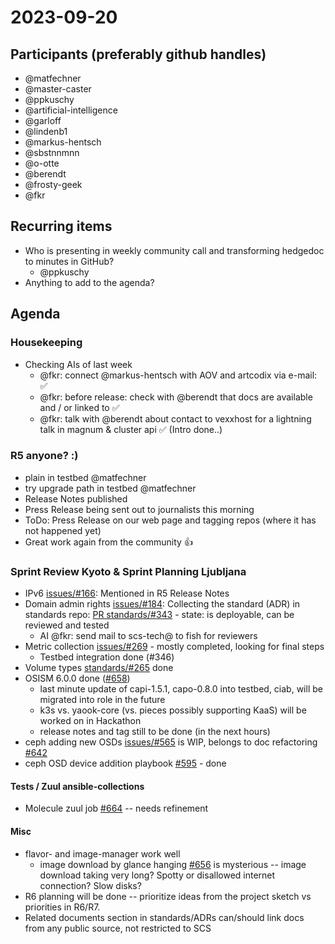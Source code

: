 # 2023-09-20

## Participants (preferably github handles)

- @matfechner
- @master-caster
- @ppkuschy
- @artificial-intelligence
- @garloff
- @lindenb1
- @markus-hentsch
- @sbstnnmnn
- @o-otte
- @berendt
- @frosty-geek
- @fkr

## Recurring items

- Who is presenting in weekly community call and transforming hedgedoc to minutes in GitHub?
  - @ppkuschy
- Anything to add to the agenda?

## Agenda

### Housekeeping

- Checking AIs of last week
  - @fkr: connect @markus-hentsch with AOV and artcodix via e-mail: ✅
  - @fkr: before release: check with @berendt that docs are available and / or linked to ✅
  - @fkr: talk with @berendt about contact to vexxhost for a lightning talk in magnum & cluster api ✅ (Intro done..)

### R5 anyone? :)

- plain in testbed @matfechner
- try upgrade path in testbed @matfechner
- Release Notes published
- Press Release being sent out to journalists this morning
- ToDo: Press Release on our web page and tagging repos (where it has not happened yet)
- Great work again from the community :thumbsup:

### Sprint Review Kyoto & Sprint Planning Ljubljana
- IPv6 [issues/#166](https://github.com/SovereignCloudStack/issues/issues/166): Mentioned in R5 Release Notes
- Domain admin rights [issues/#184](https://github.com/SovereignCloudStack/issues/issues/184): Collecting the standard (ADR) in standards repo: [PR standards/#343](https://github.com/SovereignCloudStack/standards/pull/343) - state: is deployable, can be reviewed and tested
  - AI @fkr: send mail to scs-tech@ to fish for reviewers
- Metric collection [issues/#269](https://github.com/SovereignCloudStack/issues/issues/269) - mostly completed, looking for final steps
  - Testbed integration done (#346)
- Volume types [standards/#265](https://github.com/SovereignCloudStack/standards/issues/265) done
- OSISM 6.0.0 done ([#658](https://github.com/osism/issues/issues/658))
  - last minute update of capi-1.5.1, capo-0.8.0 into testbed, ciab, will be migrated into role in the future
  - k3s vs. yaook-core (vs. pieces possibly supporting  KaaS) will be worked on in Hackathon
  - release notes and tag still to be done (in the next hours)
- ceph adding new OSDs [issues/#565](https://github.com/osism/issues/issues/565) is WIP, belongs to doc refactoring [#642](https://github.com/osism/issues/issues/642)
- ceph OSD device addition playbook [#595](https://github.com/osism/issues/issues/595) - done

#### Tests / Zuul ansible-collections
- Molecule zuul job [#664](https://github.com/osism/issues/issues/664) -- needs refinement

#### Misc
- flavor- and image-manager work well
  - image download by glance hanging [#656](https://github.com/osism/openstack-image-manager/issues/656) is mysterious -- image download taking very long? Spotty or disallowed internet connection? Slow disks?
- R6 planning will be done -- prioritize ideas from the project sketch vs priorities in R6/R7.
- Related documents section in standards/ADRs can/should link docs from any public source, not restricted to SCS
